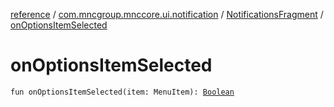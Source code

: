 [reference](../../index.md) / [com.mncgroup.mnccore.ui.notification](../index.md) / [NotificationsFragment](index.md) / [onOptionsItemSelected](./on-options-item-selected.md)

# onOptionsItemSelected

`fun onOptionsItemSelected(item: MenuItem): `[`Boolean`](https://kotlinlang.org/api/latest/jvm/stdlib/kotlin/-boolean/index.html)